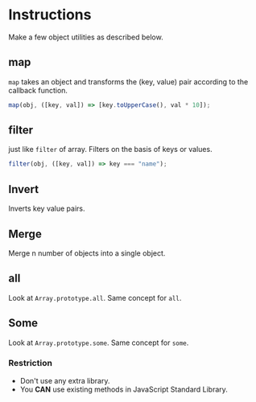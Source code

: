 # Instructions

Make a few object utilities as described below.

## map

`map` takes an object and transforms the (key, value) pair according to the callback function.

```js
map(obj, ([key, val]) => [key.toUpperCase(), val * 10]);
```

## filter

just like `filter` of array. Filters on the basis of keys or values.

```js
filter(obj, ([key, val]) => key === "name");
```

## Invert

Inverts key value pairs.

## Merge

Merge n number of objects into a single object.

## all

Look at `Array.prototype.all`. Same concept for `all`.

## Some

Look at `Array.prototype.some`. Same concept for `some`.

### Restriction

- Don't use any extra library.
- You **CAN** use existing methods in JavaScript Standard Library.
